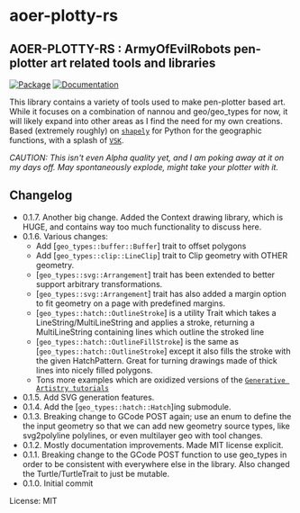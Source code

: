 # aoer-plotty-rs

## AOER-PLOTTY-RS : ArmyOfEvilRobots pen-plotter art related tools and libraries

[![Package][package-img]][package-url] [![Documentation][documentation-img]][documentation-url]

This library contains a variety of tools used to make pen-plotter based art.
While it focuses on a combination of nannou and geo/geo_types for now, it
will likely expand into other areas as I find the need for my own creations.
Based (extremely roughly) on [`shapely`] for Python for the geographic
functions, with a splash of [`VSK`].

*CAUTION: This isn't even Alpha quality yet, and I am poking away at it on
my days off. May spontaneously explode, might take your plotter with it.*

[`shapely`]: https://github.com/shapely/shapely
[`vsk`]: https://vsketch.readthedocs.io/en/latest/index.html

## Changelog
* 0.1.7. Another big change. Added the Context drawing library, which is HUGE,
  and contains way too much functionality to discuss here.
* 0.1.6. Various changes:
  * Add [`geo_types::buffer::Buffer`] trait to offset polygons
  * Add [`geo_types::clip::LineClip`] trait to Clip geometry with
    OTHER geometry.
  * [`geo_types::svg::Arrangement`] trait has been extended to
    better support arbitrary transformations.
  * [`geo_types::svg::Arrangement`] trait has also added a margin
    option to fit geometry on a page with predefined margins.
  * [`geo_types::hatch::OutlineStroke`] is a utility Trait which
    takes a LineString/MultiLineString and applies a stroke, returning
    a MultiLineString containing lines which outline the stroked line
  * [`geo_types::hatch::OutlineFillStroke`] is the same as [`geo_types::hatch::OutlineStroke`]
    except it also fills the stroke with the given HatchPattern. Great for turning
    drawings made of thick lines into nicely filled polygons.
  * Tons more examples which are oxidized versions of the
    [`Generative Artistry tutorials`]
* 0.1.5. Add SVG generation features.
* 0.1.4. Add the [`geo_types::hatch::Hatch`]ing submodule.
* 0.1.3. Breaking change to GCode POST again; use an enum to define the
         the input geometry so that we can add new geometry source types,
         like svg2polyline polylines, or even multilayer geo with tool changes.
* 0.1.2. Mostly documentation improvements. Made MIT license explicit.
* 0.1.1. Breaking change to the GCode POST function to use geo_types in
         order to be consistent with everywhere else in the library.
         Also changed the Turtle/TurtleTrait to just be mutable.
* 0.1.0. Initial commit

[documentation-img]: https://docs.rs/aoer-plotty-rs/badge.svg
[documentation-url]: https://docs.rs/aoer-plotty-rs
[package-img]: https://img.shields.io/crates/v/aoer-plotty-rs.svg
[package-url]: https://crates.io/crates/aoer-plotty-rs
[`Generative Artistry tutorials`]: https://generativeartistry.com/tutorials/

License: MIT
